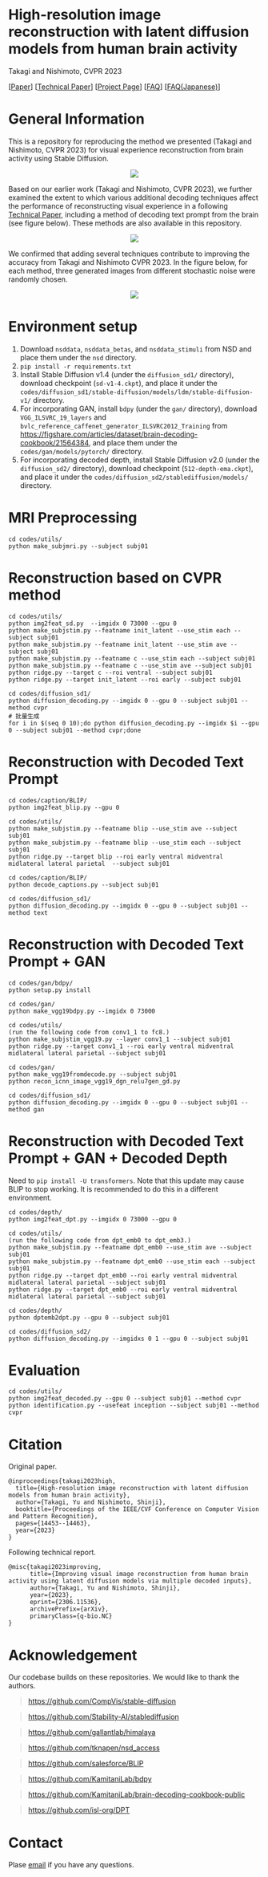 # High-resolution image reconstruction with latent diffusion models from human brain activity
Takagi and Nishimoto, CVPR 2023

[[Paper](https://www.biorxiv.org/content/10.1101/2022.11.18.517004v3)]
[[Technical Paper](https://arxiv.org/abs/2306.11536)]
[[Project Page](https://sites.google.com/view/stablediffusion-with-brain/)]
[[FAQ](https://sites.google.com/view/stablediffusion-with-brain/faq_en)]
[[FAQ(Japanese)](https://sites.google.com/view/stablediffusion-with-brain/faq_jp)]

# General Information
This is a repository for reproducing the method we presented (Takagi and Nishimoto, CVPR 2023) for visual experience reconstruction from brain activity using Stable Diffusion.

<p align="center">
<img src=/visual_summary.jpg />
</p>

Based on our earlier work (Takagi and Nishimoto, CVPR 2023), we further examined the extent to which various additional decoding techniques affect the performance of reconstructing visual experience in a following [Technical Paper](https://arxiv.org/abs/2306.11536), including a method of decoding text prompt from the brain (see figure below). These methods are also available in this repository.
<p align="center">
<img src=/visual_summary_techpaper.jpg />
</p>

We confirmed that adding several techniques contribute to improving the accuracy from Takagi and Nishimoto CVPR 2023. In the figure below, for each method, three generated images from different stochastic noise were randomly chosen.

<p align="center">
<img src=/results_tech_paper.jpg />
</p>

# Environment setup
1. Download ``nsddata``, ``nsddata_betas``, and ``nsddata_stimuli`` from NSD and place them under the ``nsd`` directory.
2. ``pip install -r requirements.txt``
3. Install Stable Diffusion v1.4 (under the ``diffusion_sd1/`` directory), download checkpoint (``sd-v1-4.ckpt``), and place it under the ``codes/diffusion_sd1/stable-diffusion/models/ldm/stable-diffusion-v1/`` directory.
4. For incorporating GAN, install ``bdpy`` (under the ``gan/`` directory), download ``VGG_ILSVRC_19_layers`` and ``bvlc_reference_caffenet_generator_ILSVRC2012_Training`` from https://figshare.com/articles/dataset/brain-decoding-cookbook/21564384, and place them under the ``codes/gan/models/pytorch/`` directory.
5. For incorporating decoded depth, install Stable Diffusion v2.0 (under the ``diffusion_sd2/`` directory), download checkpoint (``512-depth-ema.ckpt``), and place it under the ``codes/diffusion_sd2/stablediffusion/models/`` directory. 

# MRI Preprocessing
```
cd codes/utils/
python make_subjmri.py --subject subj01
```

# Reconstruction based on CVPR method
```
cd codes/utils/
python img2feat_sd.py  --imgidx 0 73000 --gpu 0
python make_subjstim.py --featname init_latent --use_stim each --subject subj01
python make_subjstim.py --featname init_latent --use_stim ave --subject subj01
python make_subjstim.py --featname c --use_stim each --subject subj01
python make_subjstim.py --featname c --use_stim ave --subject subj01
python ridge.py --target c --roi ventral --subject subj01
python ridge.py --target init_latent --roi early --subject subj01

cd codes/diffusion_sd1/
python diffusion_decoding.py --imgidx 0 --gpu 0 --subject subj01 --method cvpr
# 批量生成
for i in $(seq 0 10);do python diffusion_decoding.py --imgidx $i --gpu 0 --subject subj01 --method cvpr;done
```

# Reconstruction with Decoded Text Prompt
```
cd codes/caption/BLIP/
python img2feat_blip.py --gpu 0

cd codes/utils/
python make_subjstim.py --featname blip --use_stim ave --subject subj01
python make_subjstim.py --featname blip --use_stim each --subject subj01
python ridge.py --target blip --roi early ventral midventral midlateral lateral parietal  --subject subj01

cd codes/caption/BLIP/
python decode_captions.py --subject subj01

cd codes/diffusion_sd1/
python diffusion_decoding.py --imgidx 0 --gpu 0 --subject subj01 --method text
```

# Reconstruction with Decoded Text Prompt + GAN
```
cd codes/gan/bdpy/
python setup.py install

cd codes/gan/
python make_vgg19bdpy.py --imgidx 0 73000

cd codes/utils/
(run the following code from conv1_1 to fc8.)
python make_subjstim_vgg19.py --layer conv1_1 --subject subj01
python ridge.py --target conv1_1 --roi early ventral midventral midlateral lateral parietal --subject subj01

cd codes/gan/
python make_vgg19fromdecode.py --subject subj01
python recon_icnn_image_vgg19_dgn_relu7gen_gd.py

cd codes/diffusion_sd1/
python diffusion_decoding.py --imgidx 0 --gpu 0 --subject subj01 --method gan
```

# Reconstruction with Decoded Text Prompt + GAN + Decoded Depth
Need to ``pip install -U transformers``. Note that this update may cause BLIP to stop working. It is recommended to do this in a different environment.

```
cd codes/depth/
python img2feat_dpt.py --imgidx 0 73000 --gpu 0

cd codes/utils/
(run the following code from dpt_emb0 to dpt_emb3.)
python make_subjstim.py --featname dpt_emb0 --use_stim ave --subject subj01
python make_subjstim.py --featname dpt_emb0 --use_stim each --subject subj01
python ridge.py --target dpt_emb0 --roi early ventral midventral midlateral lateral parietal --subject subj01
python ridge.py --target dpt_emb0 --roi early ventral midventral midlateral lateral parietal --subject subj01

cd codes/depth/
python dptemb2dpt.py --gpu 0 --subject subj01

cd codes/diffusion_sd2/
python diffusion_decoding.py --imgidxs 0 1 --gpu 0 --subject subj01
```

# Evaluation
```
cd codes/utils/
python img2feat_decoded.py --gpu 0 --subject subj01 --method cvpr
python identification.py --usefeat inception --subject subj01 --method cvpr
```

# Citation
Original paper.
```
@inproceedings{takagi2023high,
  title={High-resolution image reconstruction with latent diffusion models from human brain activity},
  author={Takagi, Yu and Nishimoto, Shinji},
  booktitle={Proceedings of the IEEE/CVF Conference on Computer Vision and Pattern Recognition},
  pages={14453--14463},
  year={2023}
}
```

Following technical report.
```
@misc{takagi2023improving,
      title={Improving visual image reconstruction from human brain activity using latent diffusion models via multiple decoded inputs}, 
      author={Takagi, Yu and Nishimoto, Shinji},
      year={2023},
      eprint={2306.11536},
      archivePrefix={arXiv},
      primaryClass={q-bio.NC}
}
```

# Acknowledgement
Our codebase builds on these repositories. We would like to thank the authors. 
 
> https://github.com/CompVis/stable-diffusion

> https://github.com/Stability-AI/stablediffusion

> https://github.com/gallantlab/himalaya

> https://github.com/tknapen/nsd_access

> https://github.com/salesforce/BLIP

> https://github.com/KamitaniLab/bdpy

> https://github.com/KamitaniLab/brain-decoding-cookbook-public

> https://github.com/isl-org/DPT

# Contact
Plase [email](takagi.yuu.fbs@osaka-u.ac.jp) if you have any questions.
